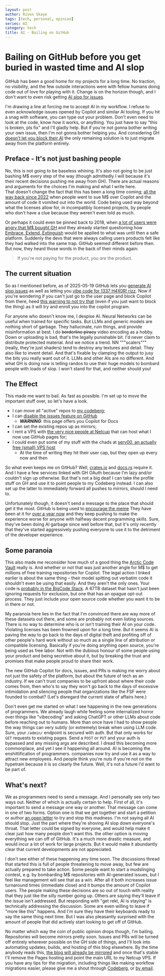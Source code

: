 ```yaml
---
layout: post
author: Riven Skaye
tags: [tech, personal, opinion]
series: AI
category: tech
title: AI - Bailing on GitHub
---
```


# Bailing on GitHub before you get buried in wasted time and AI slop

GitHub has been a good home for my projects for a long time. No traction, no visibility, and the few outside interactions were
with fellow humans doing code out of love for playing with it. Change is on the horizon though, and I don't want to even
risk getting [AI slop for issues](https://github.blog/changelog/2025-05-19-creating-issues-with-copilot-on-github-com-is-in-public-preview/).

I'm drawing a line at forcing me to accept AI in my workflow. I refuse to even acknowledge issues opened by Copilot and
similar AI tooling. If you hit a snag with software, you can type out your problem. Don't even need to look at the code,
know how it works, or anything. You just have to say "this is broken, pls fix" and I'll gladly help. But if you're not
gonna bother writing your own issue, then I'm not gonna bother helping you. And considering GH [doesn't let you block their AI](https://github.com/orgs/community/discussions/159749)
the only remaining solution is to just migrate away from the platform entirely.

## Preface - It's not just bashing people

No, this is not going to be baseless whining. It's also not going to be just bashing M$ every step of the way (though
admittedly I will because it's their recent decisions pushing me away from GH). There are actual reasons and arguments
for the choices I'm making and what I write here.  
That doesn't change the fact that this has been a long time coming; [all the way back since 2022](https://www.saverilawfirm.com/our-cases/github-copilot-intellectual-property-litigation)
when people went to sue M$ over Copilot and the amount of code it vomited out into the world. Code being used way
beyond what the licenses allow for, in incompatibly licensed projects, by people who don't have a clue because they
weren't even told as much.

Or perhaps it could even be pinned back to 2018, when [a lot of users were angry that M$ bought GH](https://qz.com/1295693/github-users-already-fuming-about-companys-sale-to-microsoft/)
and they already started questioning how [Embrace, Extend, Extinguish](https://en.wikipedia.org/wiki/Embrace%2C_extend%2C_and_extinguish)
would be applied to what was until then a safe platform. Suddenly the devs that were always calling users products felt
like they had walked into the same trap. GitHub seemed different before then. But now, they heard those words in the back of their minds again:

> If you're not paying for the product, you _are_ the product.

## The current situation

So as I mentioned before, as of 2025-05-19 GitHub lets you [generate AI slop issues](https://github.blog/changelog/2025-05-19-creating-issues-with-copilot-on-github-com-is-in-public-preview/)
as well as letting you [vibe code for 1337 H4X0R! rizz](https://github.blog/changelog/2025-05-19-github-copilot-coding-agent-in-public-preview/).
Now if you're wondering if you can't just go to the user page and block Copilot from there, heed [this warning to not try that](https://github.com/orgs/community/discussions/159749#discussioncomment-13201043) (even if you just want to block the thing)
as it will try and enroll you into the copilot program.

For anyone who doesn't know me, I despise AI. Neural Networks can be useful when trained for specific tasks. But LLMs
and generic models are nothing short of garbage. They hallucinate, ruin things, and provide misinformation at best.
I do ~~borderline piracy~~ video encoding as a hobby. Down or uploading is bad, that's the legally punishable bit. I'd
never claim to distribute protected material. And we notice a trend. NN """scalers""" (really, they're just shaders) tend
to destroy any textures and detail. They also like to invent detail. And that's fixable by clamping the output to jusy the
bits you really want out of it. LLMs and other AIs are no different. And what GH is doing now is telling randos to use their
huge models to bombard people with loads of slop. I won't stand for that, and neither should you!

## The Effect

This made me want to bail. As fast as possible. I'm set up to move the important stuff over, so let's have a look.

- I can move all "active" repos to [my codeberg](https://codeberg.org/RivenSkaye);
- I can [disable the issues feature on GitHub](https://docs.github.com/en/repositories/managing-your-repositorys-settings-and-features/enabling-features-for-your-repository/disabling-issues)
  - ***__WARNING__***: this page offers you Copilot for Docs
- I can set the existing repos up as mirrors;
- I rent a VPS with [the very nice people at Netcup](https://netcup.com) that can host what I now use GitHub pages for;
- I could even put some of my stuff with the chads at [serv00, an actually free (small) VPS host](https://serv00.com)
  - At the time of writing they hit their user cap, but they open up every now and then

So what even keeps me on GitHub? Well, [crates.io](https://crates.io) and [docs.rs](https://docs.rs) require it. And
I have a few services linked with GH OAuth because I'm lazy and/or couldn't sign up otherwise. But that's not a big deal!
I can take the profile stuff on GH and use it to point people to my Codeberg instead. I can also set up the latter to
immediately forward all pushes to mirrors, should I need to.

Unfortunately though, it doesn't send a message to the place that should get it the most. GitHub is being used to [encourage the meme](https://github.blog/ai-and-ml/vibe-coding-your-roadmap-to-becoming-an-ai-developer/)
They have been at it for [over a year now](https://github.blog/developer-skills/career-growth/5-tips-to-supercharge-your-developer-career-in-2024/)
and they keep pushing to make the experience worse for anyone with halfway decent programming skills.
Sure, they've been doing AI garbage since well before that, but it's only recently that they've started aggressively pushing
everyone to use it to the detriment of the developer experience.

## Some paranoia

This also made me reconsider how much of a good thing the [Arctic Code Vault](https://archiveprogram.github.com/arctic-vault/)
really is. And whether or not that was just another angle for M$ to get millions of free training repositories for Copilot.
The legal action I linked earlier is about the same thing – their model spitting out verbatim code it shouldn't even be using that easily.
And they aren't the only ones. Your code is [probably in the BigCode Stack](https://huggingface.co/spaces/bigcode/in-the-stack).
A 67TB dataset that hasn't just been ignoring requests for exclusion, but one that has an opague opt-out process. They just include your
open source code whether you want it to be in there or not.

My paranoia here lies in the fact that I'm convinced there are way more of these datasets out there, and some are probably not
even listing sources. There is no way to determine who is or isn't training their AI on your code. Violating licenses has been
frowned upon for a long time. But it seems AI is paving the way to go back to the days of digital theft and profiting off of
other people's hard work without so much as a single line of attribution or compatible licensing. Basically if you're doing anything
open source, you're being used as free labor. Not with the dubious honour of some people using your product and being secretive
about it, but by breaking the trust and promises that make people proud to share their work.

The new GitHub Copilot for docs, issues, and PRs is making me worry about not just the safety of the platform, but about the future
of tech as an industry. If we can't trust companies to be upfront about where their code comes from, then who's to say they won't go
back to the days of excessive intimidation and silencing people that organizations like the FSF were founded to combat? (Let's disregard
the current state of affairs here.)

Don't even get me started on what I see happening in the new generations of programmers. We already laugh while feeling some internalized
horror over things like "vibecoding" and asking ChatGPT or other LLMs about code before reaching out to humans.
More than once have I had to show people the way things can very subtly (or extremely) break when using LLM code. Sure, your `/admin/`
endpoint is secured with auth. But that only works for `GET` requests to existing pages. Send a `POST` or `PUT` and your auth is bypassed
and any missing args are described. I dread this becoming more commonplace, and yet I see it happening all around. AI is becoming the
enshittification of programmers. companies now try and use it as a way to attract new employees. And people think you're nuts if you're not
on the hypetrain because it is so clearly the future. Well, it's not a future I'd want to be part of.

## What's next?

We as programmers need to send a message. And I personally see only two ways out. Neither of which is actually certain to help.
First of all, it's important to send a message one way or another. That message can come in one of two forms.
Option one is that we get together and start a petition or author [an open letter](https://en.m.wikipedia.org/wiki/Open_letter)
to try and stop this madness. I'm not saying all AI should stop. Just the part where they're shoving AI slop down everyone's throat.
That letter could be signed by everyone, and would help make it clear just how many people don't want this.
the other option is moving everything we can off of GitHub. It's a much more drastic measure, and would incur a lot of work for large projects.
But it would make it abundantly clear that current developments are not appreciated.

I don't see either of these happening any time soon. The discussions thread that started this is full of people threatening to move away, but few
are actually prepared to take action. Some people want to start a mudslinging contest, e.g. by bombarding M$ repositories with AI-generated issues,
but I feel like management will see that as a win. After all it both increases issue turnaround times (immediate close) and it bumps the amount of
Copilot users. The people making these decisions are so out of touch with reality that they just like the silly number going up.
Others are saying they'll leave if the issue isn't addressed. But responding with "get rekt, AI is staying" is technically addressing the discussion.
Some are even willing to leave if "more like this" happens. And I'm sure they have their keyboards ready to say the same thing next time. But I was also
pleasantly surprised with the amount of people that did actively start looking to get off of GitHub.

No matter which way the coin of public opinion drops though, I'm bailing. Repositories will become mirrors pretty soon. Issues and PRs will be turned off
entirely wherever possible on the GH side of things, and I'll look into automating updates, builds, and hosting of this blog elsewhere. By the time anybody
reads this, [the blog will already be mirrored](https://zwei.skaye.blog) and once that's stable I'll remove the Pages hosting and point the main URL to
my Netcup VPS. If you have any tips for the migration, including things like making workflow migrations easier, please give me a shout through [Codeberg](https://codeberg.org/RivenSkaye),
or [by email](mailto:riven@tae.moe).
